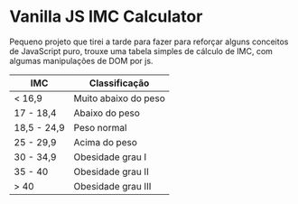# Vanilla JS IMC Calculator

Pequeno projeto que tirei a tarde para fazer para reforçar alguns conceitos de JavaScript puro, trouxe uma tabela simples de cálculo de IMC, com algumas manipulações de DOM por js.

<div align=center>
  
  | IMC         | Classificação |
  | ---         | ------------- |
  | < 16,9      | Muito abaixo do peso
  | 17 - 18,4   | Abaixo do peso
  | 18,5 - 24,9 | Peso normal
  | 25 - 29,9   | Acima do peso
  | 30 - 34,9   | Obesidade grau I
  | 35 - 40     | Obesidade grau II
  | > 40        | Obesidade grau III
  
</div>
